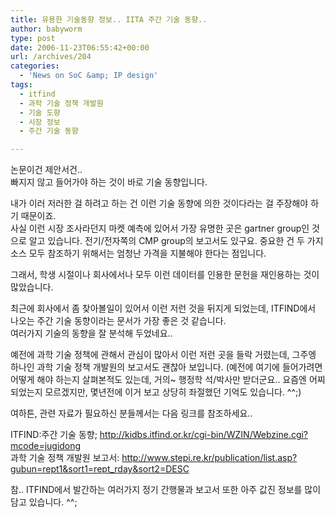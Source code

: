 ```yaml
---
title: 유용한 기술동향 정보.. IITA 주간 기술 동향..
author: babyworm
type: post
date: 2006-11-23T06:55:42+00:00
url: /archives/204
categories:
  - 'News on SoC &amp; IP design'
tags:
  - itfind
  - 과학 기술 정책 개발원
  - 기술 도향
  - 시장 정보
  - 주간 기술 동향

---
```

논문이건 제안서건..  
빠지지 않고 들어가야 하는 것이 바로 기술 동향입니다. 

내가 이러 저러한 걸 하려고 하는 건 이런 기술 동향에 의한 것이다라는 걸 주장해야 하기 때문이죠.  
사실 이런 시장 조사라던지 마켓 예측에 있어서 가장 유명한 곳은 gartner group인 것으로 알고 있습니다. 전기/전자쪽의 CMP group의 보고서도 있구요. 중요한 건 두 가지 소스 모두 참조하기 위해서는 엄청난 가격을 지불해야 한다는 점입니다.

그래서, 학생 시절이나 회사에서나 모두 이런 데이터를 인용한 문헌을 재인용하는 것이 많았습니다. 

최근에 회사에서 좀 찾아볼일이 있어서 이런 저런 것을 뒤지게 되었는데, ITFIND에서 나오는 주간 기술 동향이라는 문서가 가장 좋은 것 같습니다.  
여러가지 기술의 동향을 잘 분석해 두었네요..

예전에 과학 기술 정책에 관해서 관심이 많아서 이런 저런 곳을 들락 거렸는데, 그주엥 하나인 과학 기술 정책 개발원의 보고서도 괜찮아 보입니다. (예전에 여기에 들어가려면 어떻게 해야 하는지 살펴본적도 있는데, 거의~ 행정학 석/박사만 받더군요.. 요즘엔 어찌 되었는지 모르겠지만, 몇년전에 이거 보고 상당히 좌절했던 기억도 있습니다. ^^;)

여하튼, 관련 자료가 필요하신 분들께서는 다음 링크를 참조하세요..

ITFIND:주간 기술 동향; <http://kidbs.itfind.or.kr/cgi-bin/WZIN/Webzine.cgi?mcode=jugidong>  
과학 기술 정책 개발원 보고서: <http://www.stepi.re.kr/publication/list.asp?gubun=rept1&sort1=rept_rday&sort2=DESC>

참.. ITFIND에서 발간하는 여러가지 정기 간행물과 보고서 또한 아주 값진 정보를 많이 담고 있습니다. ^^;